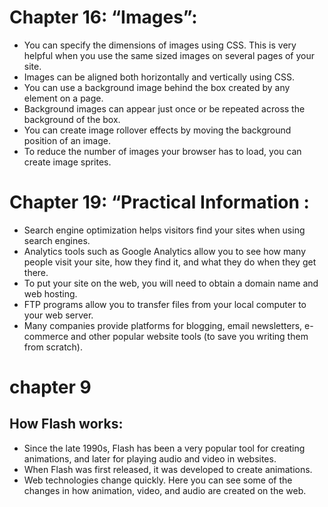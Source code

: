 
# Chapter 16: “Images”:
- You can specify the dimensions of images using CSS.  This is very helpful when you use the same sized images on several pages of your site.
- Images can be aligned both horizontally and vertically   using CSS.
- You can use a background image behind the box   created by any element on a page. 
- Background images can appear just once or be  repeated across the background of the box.
- You can create image rollover effects by moving the   background position of an image.
- To reduce the number of images your browser has to   load, you can create image sprites.
# Chapter 19: “Practical Information :
- Search engine optimization helps visitors find your  sites when using search engines.
- Analytics tools such as Google Analytics allow you to  see how many people visit your site, how they find it, and what they do when they get there.
- To put your site on the web, you will need to obtain a   domain name and web hosting.
- FTP programs allow you to transfer files from your  local computer to your web server.
- Many companies provide platforms for blogging, email  newsletters, e-commerce and other popular website tools (to save you writing them from scratch).
# chapter 9
## How Flash works:
- Since the late 1990s, Flash has been a very popular tool for creating animations, and later for playing audio and video in websites.
- When Flash was first released, it was developed to create animations.
- Web technologies change quickly. Here you can see some of the changes in how animation, video, and audio are created on the web.



